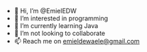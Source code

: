 - 👋 Hi, I’m @EmielEDW
- 👀 I’m interested in programming
- 🌱 I’m currently learning Java
- 💞️ I’m not looking to collaborate
- 📫 Reach me on emieldewaele@gmail.com

<!---
EmielEDW/EmielEDW is a ✨ special ✨ repository because its `README.md` (this file) appears on your GitHub profile.
You can click the Preview link to take a look at your changes.
--->
